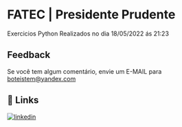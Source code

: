 # FATEC | Presidente Prudente 

Exercicios Python Realizados no dia 18/05/2022 ás 21:23

## Feedback

Se você tem algum comentário, envie um E-MAIL para boteistem@yandex.com


## 🔗 Links
[![linkedin](https://img.shields.io/badge/linkedin-0A66C2?style=for-the-badge&logo=linkedin&logoColor=white)](https://linkedin.com/in/bruno-fullsteck/)
